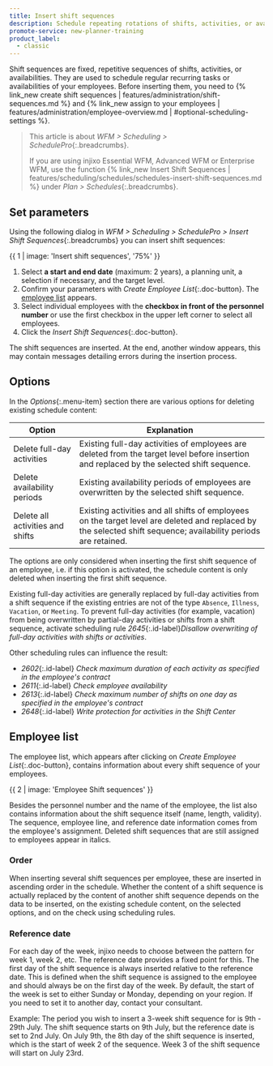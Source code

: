 ```yaml
---
title: Insert shift sequences
description: Schedule repeating rotations of shifts, activities, or availabilities with Shift Sequences (SchedulePro).
promote-service: new-planner-training
product_label:
  - classic
---
```


Shift sequences are fixed, repetitive sequences of shifts, activities, or availabilities. They are used to schedule regular recurring tasks or availabilities of your employees. Before inserting them, you need to {% link_new create shift sequences | features/administration/shift-sequences.md %} and {% link_new assign to your employees | features/administration/employee-overview.md | #optional-scheduling-settings %}.

> This article is about _WFM > Scheduling > SchedulePro_{:.breadcrumbs}.
>
> If you are using injixo Essential WFM, Advanced WFM or Enterprise WFM, use the function {% link_new Insert Shift Sequences | features/scheduling/schedules/schedules-insert-shift-sequences.md %} under _Plan > Schedules_{:.breadcrumbs}.

## Set parameters

Using the following dialog in _WFM > Scheduling > SchedulePro > Insert Shift Sequences_{:.breadcrumbs} you can insert shift sequences:

{{ 1 | image: 'Insert shift sequences', '75%' }}

1. Select **a start and end date** (maximum: 2 years), a planning unit, a selection if necessary, and the target level.
2. Confirm your parameters with _Create Employee List_{:.doc-button}. The [employee list](#employee-list) appears.
3. Select individual employees with the **checkbox in front of the personnel number** or use the first checkbox in the upper left corner to select all employees.
4. Click the _Insert Shift Sequences_{:.doc-button}.

The shift sequences are inserted. At the end, another window appears, this may contain messages detailing errors during the insertion process.

## Options

In the _Options_{:.menu-item} section there are various options for deleting existing schedule content:

| Option                           | Explanation                                                                                                                                                     |
| -------------------------------- | --------------------------------------------------------------------------------------------------------------------------------------------------------------- |
| Delete full-day activities       | Existing full-day activities of employees are deleted from the target level before insertion and replaced by the selected shift sequence.                       |
| Delete availability periods      | Existing availability periods of employees are overwritten by the selected shift sequence.                                                                      |
| Delete all activities and shifts | Existing activities and all shifts of employees on the target level are deleted and replaced by the selected shift sequence; availability periods are retained. |

The options are only considered when inserting the first shift sequence of an employee, i.e. if this option is activated, the schedule content is only deleted when inserting the first shift sequence.

Existing full-day activities are generally replaced by full-day activities from a shift sequence if the existing entries are not of the type `Absence`, `Illness`, `Vacation`, or `Meeting`. To prevent full-day activities (for example, vacation) from being overwritten by partial-day activities or shifts from a shift sequence, activate scheduling rule _2645_{:.id-label}_Disallow overwriting of full-day activities with shifts or activities_.

Other scheduling rules can influence the result:

- _2602_{:.id-label} _Check maximum duration of each activity as specified in the employee's contract_
- _2611_{:.id-label} _Check employee availability_
- _2613_{:.id-label} _Check maximum number of shifts on one day as specified in the employee's contract_
- _2648_{:.id-label} _Write protection for activities in the Shift Center_

## Employee list

The employee list, which appears after clicking on _Create Employee List_{:.doc-button}, contains information about every shift sequence of your employees.

{{ 2 | image: 'Employee Shift sequences' }}

Besides the personnel number and the name of the employee, the list also contains information about the shift sequence itself (name, length, validity). The sequence, employee line, and reference date information comes from the employee's assignment. Deleted shift sequences that are still assigned to employees appear in italics.

### Order

When inserting several shift sequences per employee, these are inserted in ascending order in the schedule.
Whether the content of a shift sequence is actually replaced by the content of another shift sequence depends on the data to be inserted, on the existing schedule content, on the selected options, and on the check using scheduling rules.

### Reference date

For each day of the week, injixo needs to choose between the pattern for week 1, week 2, etc. The reference date provides a fixed point for this. The first day of the shift sequence is always inserted relative to the reference date. This is defined when the shift sequence is assigned to the employee and should always be on the first day of the week. By default, the start of the week is set to either Sunday or Monday, depending on your region. If you need to set it to another day, contact your consultant.

Example: The period you wish to insert a 3-week shift sequence for is 9th - 29th July. The shift sequence starts on 9th July, but the reference date is set to 2nd July. On July 9th, the 8th day of the shift sequence is inserted, which is the start of week 2 of the sequence. Week 3 of the shift sequence will start on July 23rd.
